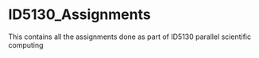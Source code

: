 # ID5130_Assignments
This contains all the assignments done as part of ID5130 parallel scientific computing
